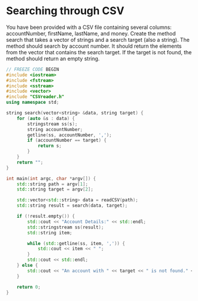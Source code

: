 # Searching through CSV

You have been provided with a CSV file containing several columns: accountNumber, firstName, lastName, and money. Create the method search that takes a vector of strings and a search target (also a string). The method should search by account number. It should return the elements from the vector that contains the search target. If the target is not found, the method should return an empty string.


```c++
// FREEZE CODE BEGIN
#include <iostream>
#include <fstream>
#include <sstream>
#include <vector>
#include "CSVreader.h"
using namespace std;

string search(vector<string> &data, string target) {
    for (auto &s : data) {
        stringstream ss(s);
        string accountNumber;
        getline(ss, accountNumber, ',');
        if (accountNumber == target) {
            return s;
        }
    }
    return "";
}

int main(int argc, char *argv[]) {
    std::string path = argv[1];
    std::string target = argv[2];

    std::vector<std::string> data = readCSV(path);
    std::string result = search(data, target);

    if (!result.empty()) {
        std::cout << "Account Details:" << std::endl;
        std::stringstream ss(result);
        std::string item;

        while (std::getline(ss, item, ',')) {
            std::cout << item << " ";
        }
        std::cout << std::endl;
    } else {
        std::cout << "An account with " << target << " is not found." << std::endl;
    }

    return 0;
}
```
